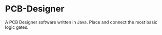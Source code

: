 # PCB-Designer

A PCB Designer software written in Java. Place and connect the most basic logic gates.
